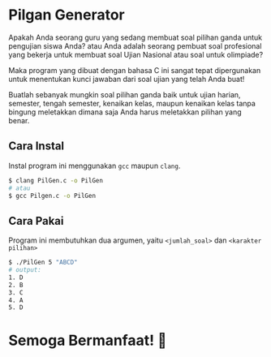 # Pilgan Generator
Apakah Anda seorang guru yang sedang membuat soal pilihan ganda untuk pengujian siswa Anda? atau Anda adalah seorang pembuat soal profesional yang bekerja untuk membuat soal Ujian Nasional atau soal untuk olimpiade?

Maka program yang dibuat dengan bahasa C ini sangat tepat dipergunakan untuk menentukan kunci jawaban dari soal ujian yang telah Anda buat!

Buatlah sebanyak mungkin soal pilihan ganda baik untuk ujian harian, semester, tengah semester, kenaikan kelas, maupun kenaikan kelas tanpa bingung meletakkan dimana saja Anda harus meletakkan pilihan yang benar.

## Cara Instal
Instal program ini menggunakan `gcc` maupun `clang`.
```sh
$ clang PilGen.c -o PilGen
# atau
$ gcc Pilgen.c -o PilGen
```
## Cara Pakai
Program ini membutuhkan dua argumen, yaitu `<jumlah_soal>` dan `<karakter pilihan>`
```sh
$ ./PilGen 5 "ABCD"
# output:
1. D
2. B
3. C
4. A
5. D
```
# Semoga Bermanfaat! 🥴
